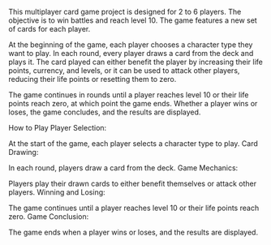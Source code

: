 This multiplayer card game project is designed for 2 to 6 players. The objective is to win battles and reach level 10. The game features a new set of cards for each player.

At the beginning of the game, each player chooses a character type they want to play. In each round, every player draws a card from the deck and plays it. The card played can either benefit the player by increasing their life points, currency, and levels, or it can be used to attack other players, reducing their life points or resetting them to zero.

The game continues in rounds until a player reaches level 10 or their life points reach zero, at which point the game ends. Whether a player wins or loses, the game concludes, and the results are displayed.

How to Play
Player Selection:

At the start of the game, each player selects a character type to play.
Card Drawing:

In each round, players draw a card from the deck.
Game Mechanics:

Players play their drawn cards to either benefit themselves or attack other players.
Winning and Losing:

The game continues until a player reaches level 10 or their life points reach zero.
Game Conclusion:

The game ends when a player wins or loses, and the results are displayed.
